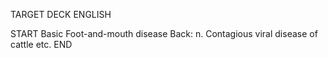 TARGET DECK
ENGLISH

START
Basic
Foot-and-mouth disease
Back: n. Contagious viral disease of cattle etc.
END
